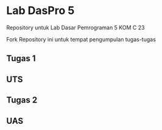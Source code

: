 # Lab DasPro 5
Repository untuk Lab Dasar Pemrograman 5 KOM C 23

Fork Repository ini untuk tempat pengumpulan tugas-tugas

## Tugas 1

## UTS

## Tugas 2

## UAS
